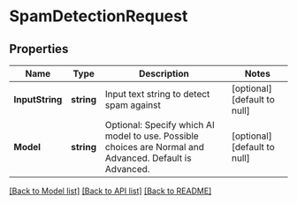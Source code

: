 # SpamDetectionRequest

## Properties
Name | Type | Description | Notes
------------ | ------------- | ------------- | -------------
**InputString** | **string** | Input text string to detect spam against | [optional] [default to null]
**Model** | **string** | Optional: Specify which AI model to use.  Possible choices are Normal and Advanced.  Default is Advanced. | [optional] [default to null]

[[Back to Model list]](../README.md#documentation-for-models) [[Back to API list]](../README.md#documentation-for-api-endpoints) [[Back to README]](../README.md)


